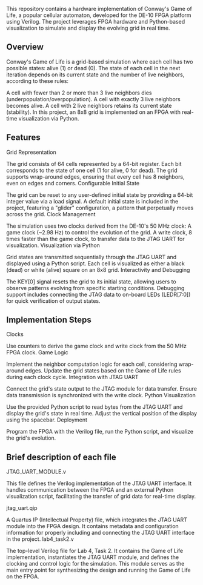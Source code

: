 This repository contains a hardware implementation of Conway's Game of Life, a popular cellular automaton, developed for the DE-10 FPGA platform using Verilog. The project leverages FPGA hardware and Python-based visualization to simulate and display the evolving grid in real time.

## Overview
Conway's Game of Life is a grid-based simulation where each cell has two possible states: alive (1) or dead (0). The state of each cell in the next iteration depends on its current state and the number of live neighbors, according to these rules:

A cell with fewer than 2 or more than 3 live neighbors dies (underpopulation/overpopulation).
A cell with exactly 3 live neighbors becomes alive.
A cell with 2 live neighbors retains its current state (stability).
In this project, an 8x8 grid is implemented on an FPGA with real-time visualization via Python.

## Features
Grid Representation

The grid consists of 64 cells represented by a 64-bit register. Each bit corresponds to the state of one cell (1 for alive, 0 for dead).
The grid supports wrap-around edges, ensuring that every cell has 8 neighbors, even on edges and corners.
Configurable Initial State

The grid can be reset to any user-defined initial state by providing a 64-bit integer value via a load signal.
A default initial state is included in the project, featuring a "glider" configuration, a pattern that perpetually moves across the grid.
Clock Management

The simulation uses two clocks derived from the DE-10's 50 MHz clock:
A game clock (~2.98 Hz) to control the evolution of the grid.
A write clock, 8 times faster than the game clock, to transfer data to the JTAG UART for visualization.
Visualization via Python

Grid states are transmitted sequentially through the JTAG UART and displayed using a Python script.
Each cell is visualized as either a black (dead) or white (alive) square on an 8x8 grid.
Interactivity and Debugging

The KEY[0] signal resets the grid to its initial state, allowing users to observe patterns evolving from specific starting conditions.
Debugging support includes connecting the JTAG data to on-board LEDs (LEDR[7:0]) for quick verification of output states.
## Implementation Steps
Clocks

Use counters to derive the game clock and write clock from the 50 MHz FPGA clock.
Game Logic

Implement the neighbor computation logic for each cell, considering wrap-around edges.
Update the grid states based on the Game of Life rules during each clock cycle.
Integration with JTAG UART

Connect the grid's state output to the JTAG module for data transfer.
Ensure data transmission is synchronized with the write clock.
Python Visualization

Use the provided Python script to read bytes from the JTAG UART and display the grid's state in real time.
Adjust the vertical position of the display using the spacebar.
Deployment

Program the FPGA with the Verilog file, run the Python script, and visualize the grid's evolution.

## Brief description of each file
JTAG_UART_MODULE.v

This file defines the Verilog implementation of the JTAG UART interface. It handles communication between the FPGA and an external Python visualization script, facilitating the transfer of grid data for real-time display.

jtag_uart.qip

A Quartus IP (Intellectual Property) file, which integrates the JTAG UART module into the FPGA design. It contains metadata and configuration information for properly including and connecting the JTAG UART interface in the project.
lab4_task2.v

The top-level Verilog file for Lab 4, Task 2. It contains the Game of Life implementation, instantiates the JTAG UART module, and defines the clocking and control logic for the simulation. This module serves as the main entry point for synthesizing the design and running the Game of Life on the FPGA.
